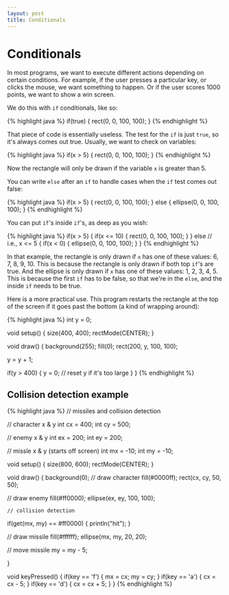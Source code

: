 ```yaml
---
layout: post
title: Conditionals
---
```


# Conditionals

In most programs, we want to execute different actions depending on
certain conditions. For example, if the user presses a particular key,
or clicks the mouse, we want something to happen. Or if the user
scores 1000 points, we want to show a win screen.

We do this with `if` conditionals, like so:

{% highlight java %}
if(true)
{
  rect(0, 0, 100, 100);
}
{% endhighlight %}

That piece of code is essentially useless. The test for the `if` is
just `true`, so it's always comes out true. Usually, we want to check
on variables:

{% highlight java %}
if(x > 5)
{
  rect(0, 0, 100, 100);
}
{% endhighlight %}

Now the rectangle will only be drawn if the variable `x` is greater
than 5.

You can write `else` after an `if` to handle cases when the `if` test
comes out false:

{% highlight java %}
if(x > 5)
{
  rect(0, 0, 100, 100);
}
else
{
  ellipse(0, 0, 100, 100);
}
{% endhighlight %}

You can put `if`'s inside `if`'s, as deep as you wish:

{% highlight java %}
if(x > 5)
{
  if(x <= 10)
  {
    rect(0, 0, 100, 100);
  }
}
else // i.e., x <= 5
{
  if(x < 0)
  {
    ellipse(0, 0, 100, 100);
  }
}
{% endhighlight %}

In that example, the rectangle is only drawn if `x` has one of these
values: 6, 7, 8, 9, 10. This is because the rectangle is only drawn if
both top `if`'s are true. And the ellipse is only drawn if `x` has one
of these values: 1, 2, 3, 4, 5. This is because the first `if` has to
be false, so that we're in the `else`, and the inside `if` needs to be
true.

Here is a more practical use. This program restarts the rectangle at
the top of the screen if it goes past the bottom (a kind of wrapping
around):

{% highlight java %}
int y = 0;

void setup()
{
  size(400, 400);
  rectMode(CENTER);
}

void draw()
{
  background(255);
  fill(0);
  rect(200, y, 100, 100);
  
  y = y + 1;
  
  if(y > 400)
  {
    y = 0; // reset y if it's too large
  }
}
{% endhighlight %}

## Collision detection example

{% highlight java %}
// missiles and collision detection

// character x & y
int cx = 400;
int cy = 500;

// enemy x & y
int ex = 200;
int ey = 200;

// missle x & y (starts off screen)
int mx = -10;
int my = -10;

void setup()
{
  size(800, 600);
  rectMode(CENTER);
}

void draw()
{
  background(0);
  // draw character
  fill(#0000ff);
  rect(cx, cy, 50, 50);

  // draw enemy
  fill(#ff0000);
  ellipse(ex, ey, 100, 100);
  
    // collision detection
  if(get(mx, my) == #ff0000)
  {
    println("hit");
  }
  
  // draw missile
  fill(#ffffff);
  ellipse(mx, my, 20, 20);
  
  // move missile
  my = my - 5;
  

}

void keyPressed()
{
  if(key == 'f')
  {
    mx = cx;
    my = cy;
  }
  if(key == 'a')
  {
    cx = cx - 5;
  }
  if(key == 'd')
  {
    cx = cx + 5;
  }
}
{% endhighlight %}

